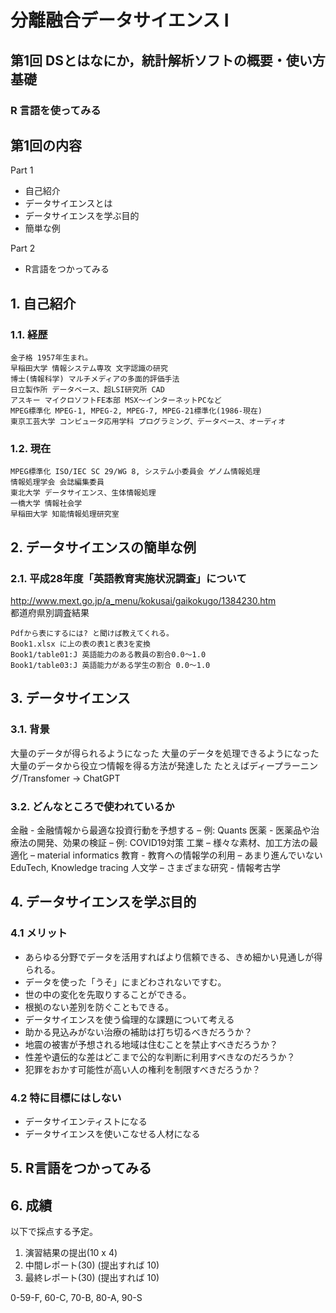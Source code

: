 # 分離融合データサイエンス I
## 第1回 DSとはなにか，統計解析ソフトの概要・使い方基礎
### R 言語を使ってみる

## 第1回の内容
Part 1 
- 自己紹介
- データサイエンスとは
- データサイエンスを学ぶ目的
- 簡単な例

Part 2
- R言語をつかってみる

## 1.	自己紹介
### 1.1.	経歴
~~~
金子格 1957年生まれ。
早稲田大学 情報システム専攻 文字認識の研究
博士(情報科学) マルチメディアの多面的評価手法
日立製作所 データベース、超LSI研究所 CAD
アスキー マイクロソフトFE本部 MSX～インターネットPCなど
MPEG標準化 MPEG-1, MPEG-2, MPEG-7, MPEG-21標準化(1986-現在)
東京工芸大学 コンピュータ応用学科 プログラミング、データベース、オーディオ
~~~
### 1.2.	現在
~~~
MPEG標準化 ISO/IEC SC 29/WG 8, システム小委員会 ゲノム情報処理
情報処理学会 会誌編集委員
東北大学 データサイエンス、生体情報処理
一橋大学 情報社会学
早稲田大学 知能情報処理研究室
~~~

## 2.	データサイエンスの簡単な例

### 2.1.	平成28年度「英語教育実施状況調査」について
http://www.mext.go.jp/a_menu/kokusai/gaikokugo/1384230.htm <br/>
都道府県別調査結果
 
~~~
Pdfから表にするには? と聞けば教えてくれる。
Book1.xlsx に上の表の表1と表3を変換
Book1/table01:J 英語能力のある教員の割合0.0～1.0
Book1/table03:J 英語能力がある学生の割合 0.0～1.0
~~~


## 3.	データサイエンス
### 3.1.		背景
大量のデータが得られるようになった
大量のデータを処理できるようになった
大量のデータから役立つ情報を得る方法が発達した
たとえばディープラーニング/Transfomer -> ChatGPT
### 3.2.	どんなところで使われているか
金融 - 金融情報から最適な投資行動を予想する – 例: Quants
医薬 - 医薬品や治療法の開発、効果の検証 – 例: COVID19対策
工業 – 様々な素材、加工方法の最適化 – material informatics
教育 - 教育への情報学の利用 – あまり進んでいない
       EduTech, Knowledge tracing
人文学 – さまざまな研究 - 情報考古学

## 4.	データサイエンスを学ぶ目的
### 4.1 メリット
- あらゆる分野でデータを活用すればより信頼できる、きめ細かい見通しが得られる。
- データを使った「うそ」にまどわされないですむ。
- 世の中の変化を先取りすることができる。
- 根拠のない差別を防ぐこともできる。
- データサイエンスを使う倫理的な課題について考える
- 助かる見込みがない治療の補助は打ち切るべきだろうか？
- 地震の被害が予想される地域は住むことを禁止すべきだろうか？
- 性差や遺伝的な差はどこまで公的な判断に利用すべきなのだろうか？
- 犯罪をおかす可能性が高い人の権利を制限すべきだろうか？
### 4.2 特に目標にはしない
- データサイエンティストになる
- データサイエンスを使いこなせる人材になる

## 5.	R言語をつかってみる

## 6.	成績
以下で採点する予定。
1)	演習結果の提出(10 x 4)
2)	中間レポート(30) (提出すれば 10)
3)	最終レポート(30) (提出すれば 10)

0-59-F, 60-C, 70-B, 80-A, 90-S


